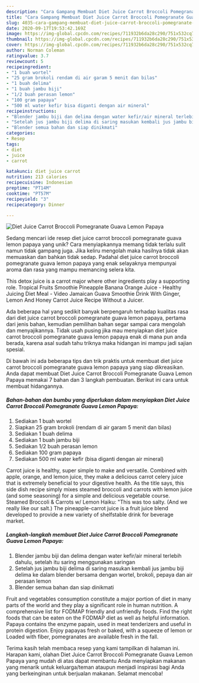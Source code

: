 ```yaml
---
description: "Cara Gampang Membuat Diet Juice Carrot Broccoli Pomegranate Guava Lemon Papaya, Lezat Sekali"
title: "Cara Gampang Membuat Diet Juice Carrot Broccoli Pomegranate Guava Lemon Papaya, Lezat Sekali"
slug: 4035-cara-gampang-membuat-diet-juice-carrot-broccoli-pomegranate-guava-lemon-papaya-lezat-sekali
date: 2020-09-17T19:53:42.169Z
image: https://img-global.cpcdn.com/recipes/711932b6da28c290/751x532cq70/diet-juice-carrot-broccoli-pomegranate-guava-lemon-papaya-foto-resep-utama.jpg
thumbnail: https://img-global.cpcdn.com/recipes/711932b6da28c290/751x532cq70/diet-juice-carrot-broccoli-pomegranate-guava-lemon-papaya-foto-resep-utama.jpg
cover: https://img-global.cpcdn.com/recipes/711932b6da28c290/751x532cq70/diet-juice-carrot-broccoli-pomegranate-guava-lemon-papaya-foto-resep-utama.jpg
author: Norman Coleman
ratingvalue: 3.7
reviewcount: 5
recipeingredient:
- "1 buah wortel"
- "25 gram brokoli rendam di air garam 5 menit dan bilas"
- "1 buah delima"
- "1 buah jambu biji"
- "1/2 buah perasan lemon"
- "100 gram papaya"
- "500 ml water kefir bisa diganti dengan air mineral"
recipeinstructions:
- "Blender jambu biji dan delima dengan water kefir/air mineral terlebih dahulu, setelah itu saring menggunakan saringan"
- "Setelah jus jambu biji delima di saring masukan kembali jus jambu biji delima ke dalam blender bersama dengan wortel, brokoli, pepaya dan air perasan lemon"
- "Blender semua bahan dan siap dinikmati"
categories:
- Resep
tags:
- diet
- juice
- carrot

katakunci: diet juice carrot 
nutrition: 213 calories
recipecuisine: Indonesian
preptime: "PT14M"
cooktime: "PT57M"
recipeyield: "3"
recipecategory: Dinner

---
```



![Diet Juice Carrot Broccoli Pomegranate Guava Lemon Papaya](https://img-global.cpcdn.com/recipes/711932b6da28c290/751x532cq70/diet-juice-carrot-broccoli-pomegranate-guava-lemon-papaya-foto-resep-utama.jpg)

Sedang mencari ide resep diet juice carrot broccoli pomegranate guava lemon papaya yang unik? Cara menyiapkannya memang tidak terlalu sulit namun tidak gampang juga. Jika keliru mengolah maka hasilnya tidak akan memuaskan dan bahkan tidak sedap. Padahal diet juice carrot broccoli pomegranate guava lemon papaya yang enak selayaknya mempunyai aroma dan rasa yang mampu memancing selera kita.

This detox juice is a carrot major where other ingredients play a supporting role. Tropical Fruits Smoothie Pineapple Banana Orange Juice - Healthy Juicing Diet Meal - Video Jamaican Guava Smoothie Drink With Ginger, Lemon And Honey Carrot Juice Recipe Without a Juicer.

Ada beberapa hal yang sedikit banyak berpengaruh terhadap kualitas rasa dari diet juice carrot broccoli pomegranate guava lemon papaya, pertama dari jenis bahan, kemudian pemilihan bahan segar sampai cara mengolah dan menyajikannya. Tidak usah pusing jika mau menyiapkan diet juice carrot broccoli pomegranate guava lemon papaya enak di mana pun anda berada, karena asal sudah tahu triknya maka hidangan ini mampu jadi sajian spesial.


Di bawah ini ada beberapa tips dan trik praktis untuk membuat diet juice carrot broccoli pomegranate guava lemon papaya yang siap dikreasikan. Anda dapat membuat Diet Juice Carrot Broccoli Pomegranate Guava Lemon Papaya memakai 7 bahan dan 3 langkah pembuatan. Berikut ini cara untuk membuat hidangannya.

<!--inarticleads1-->

##### Bahan-bahan dan bumbu yang diperlukan dalam menyiapkan Diet Juice Carrot Broccoli Pomegranate Guava Lemon Papaya:

1. Sediakan 1 buah wortel
1. Siapkan 25 gram brokoli (rendam di air garam 5 menit dan bilas)
1. Sediakan 1 buah delima
1. Sediakan 1 buah jambu biji
1. Sediakan 1/2 buah perasan lemon
1. Sediakan 100 gram papaya
1. Sediakan 500 ml water kefir (bisa diganti dengan air mineral)


Carrot juice is healthy, super simple to make and versatile. Combined with apple, orange, and lemon juice, they make a delicious carrot celery juice that is extremely beneficial to your digestive health. As the title says, this side dish recipe simply mixes steamed broccoli and carrots with lemon juice (and some seasoning) for a simple and delicious vegetable course. Steamed Broccoli &amp; Carrots w/ Lemon Haiku: &#34;This was too salty. (And we really like our salt.) The pineapple-carrot juice is a fruit juice blend developed to provide a new variety of shelfstable drink for beverage market. 

<!--inarticleads2-->

##### Langkah-langkah membuat Diet Juice Carrot Broccoli Pomegranate Guava Lemon Papaya:

1. Blender jambu biji dan delima dengan water kefir/air mineral terlebih dahulu, setelah itu saring menggunakan saringan
1. Setelah jus jambu biji delima di saring masukan kembali jus jambu biji delima ke dalam blender bersama dengan wortel, brokoli, pepaya dan air perasan lemon
1. Blender semua bahan dan siap dinikmati


Fruit and vegetables consumption constitute a major portion of diet in many parts of the world and they play a significant role in human nutrition. A comprehensive list for FODMAP friendly and unfriendly foods. Find the right foods that can be eaten on the FODMAP diet as well as helpful information. Papaya contains the enzyme papain, used in meat tenderizers and useful in protein digestion. Enjoy papayas fresh or baked, with a squeeze of lemon or Loaded with fiber, pomegranates are available fresh in the fall. 

Terima kasih telah membaca resep yang kami tampilkan di halaman ini. Harapan kami, olahan Diet Juice Carrot Broccoli Pomegranate Guava Lemon Papaya yang mudah di atas dapat membantu Anda menyiapkan makanan yang menarik untuk keluarga/teman ataupun menjadi inspirasi bagi Anda yang berkeinginan untuk berjualan makanan. Selamat mencoba!
